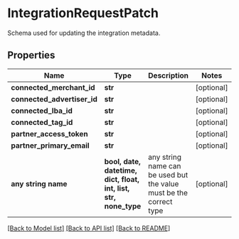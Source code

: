 # IntegrationRequestPatch

Schema used for updating the integration metadata.

## Properties
Name | Type | Description | Notes
------------ | ------------- | ------------- | -------------
**connected_merchant_id** | **str** |  | [optional] 
**connected_advertiser_id** | **str** |  | [optional] 
**connected_lba_id** | **str** |  | [optional] 
**connected_tag_id** | **str** |  | [optional] 
**partner_access_token** | **str** |  | [optional] 
**partner_primary_email** | **str** |  | [optional] 
**any string name** | **bool, date, datetime, dict, float, int, list, str, none_type** | any string name can be used but the value must be the correct type | [optional]

[[Back to Model list]](../README.md#documentation-for-models) [[Back to API list]](../README.md#documentation-for-api-endpoints) [[Back to README]](../README.md)



